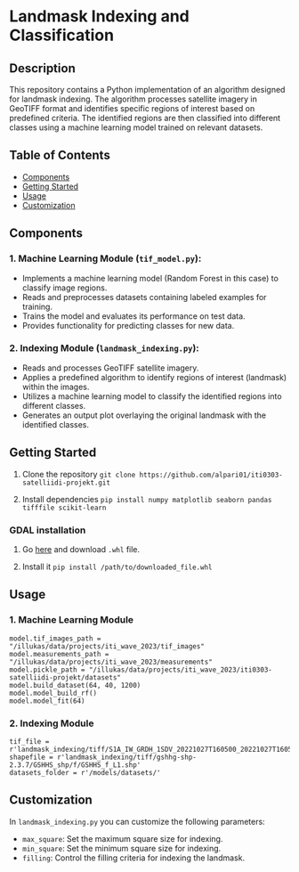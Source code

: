 # Landmask Indexing and Classification


## Description
This repository contains a Python implementation of an algorithm designed for landmask indexing. The algorithm processes satellite imagery in GeoTIFF format and identifies specific regions of interest based on predefined criteria. The identified regions are then classified into different classes using a machine learning model trained on relevant datasets.

## Table of Contents
- [Components](#components)
- [Getting Started](#getting-started)
- [Usage](#usage)
- [Customization](#customization)

## Components
### 1. Machine Learning Module (`tif_model.py`):
- Implements a machine learning model (Random Forest in this case) to classify image regions.
- Reads and preprocesses datasets containing labeled examples for training.
- Trains the model and evaluates its performance on test data.
- Provides functionality for predicting classes for new data.

### 2. Indexing Module (`landmask_indexing.py`):
- Reads and processes GeoTIFF satellite imagery.
- Applies a predefined algorithm to identify regions of interest (landmask) within the images.
- Utilizes a machine learning model to classify the identified regions into different classes.
- Generates an output plot overlaying the original landmask with the identified classes.

## Getting Started
1. Clone the repository `git clone https://github.com/alpari01/iti0303-satelliidi-projekt.git`

2. Install dependencies `pip install numpy matplotlib seaborn pandas tifffile scikit-learn`

### GDAL installation
1) Go [here](https://www.lfd.uci.edu/~gohlke/pythonlibs/#gdal) and download `.whl` file.

2) Install it `pip install /path/to/downloaded_file.whl`

## Usage
### 1. Machine Learning Module
```
model.tif_images_path = "/illukas/data/projects/iti_wave_2023/tif_images"
model.measurements_path = "/illukas/data/projects/iti_wave_2023/measurements"
model.pickle_path = "/illukas/data/projects/iti_wave_2023/iti0303-satelliidi-projekt/datasets"
model.build_dataset(64, 40, 1200)
model.model_build_rf()
model.model_fit(64)
```
### 2. Indexing Module
```
tif_file = r'landmask_indexing/tiff/S1A_IW_GRDH_1SDV_20221027T160500_20221027T160525_045630_0574C2_211B_Cal_Spk_TC.tif'
shapefile = r'landmask_indexing/tiff/gshhg-shp-2.3.7/GSHHS_shp/f/GSHHS_f_L1.shp'
datasets_folder = r'/models/datasets/'
```


## Customization

In `landmask_indexing.py` you can customize the following parameters:
  - `max_square`: Set the maximum square size for indexing.
  - `min_square`: Set the minimum square size for indexing.
  - `filling`: Control the filling criteria for indexing the landmask.
